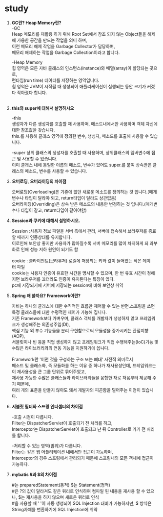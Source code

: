 # study
<ol>
  <li><b>GC란? Heap Memory란?</b></li>
-GC<br>
  Heap 메모리를 재활용 하기 위해 Root Set에서 참조 되지 않는 Object들을 해제해 가용한 공간을 만드는 작업을 의미 하며, <br>
  이런 메모리 해제 작업을 Garbage Collector가 담당하며,<br>
  메모리 해제하는 작업을 Garbage Collection이라고 합니다.<br>
  
-Heap Memory<br>
  힙 영역은 모든 자바 클래스의 인스턴스(instance)와 배열(array)이 할당되는 곳으로, <br>
  런타임(run time) 데이터를 저장하는 영역입니다.<br>
  힙 영역은 JVM이 시작될 때 생성되어 애플리케이션이 실행되는 동안 크기가 커졌다 작아졌다 합니다.<br> 

<li><b>this와 super에 대해서 설명하시오</b></li>

-this<br>
  생성자가 다른 생성자를 호출할 때 사용하며, 메소드내에서만 사용하며 객체 자신에 대한 참조값을 갖습니다.<br>
  this.를 사용해 클래스 영역에 정의한 변수, 생성자, 메소드를 호출해 사용할 수 있습니다.<br>

-super
  상위 클래스의 생성자를 호출할 때 사용하며, 상위클래스의 멤버변수에 접근 및 사용할 수 있습니다.<br>
  이미 클래스 내에 동일한 이름의 메소드, 변수가 있어도 super.를 붙여 상속받은 클래스의 메소드, 변수를 사용할 수 있습니다.<br>


<li><b>오버로딩, 오버라이딩의 차이점</b></li>

오버로딩(Overloading)은 기존에 없던 새로운 메소드를 정의하는 것 입니다.(매개변수나 타입이 달라야 되고, return타입이 달라도 상관없음)<br>
오버라이딩(Overriding)은 상속 받은 메소드의 내용만 변경하는 것 입니다.(매개변수나 타입이 같고, return타입이 같아야함)<br>

<li><b>Session과 쿠키에 대해서 설명하시오.</b></li>

Session :사용자 정보 파일을 서버 측에서 관리, 서버에 접속해서 브라우저를 종료할 때까지 인증상태를 유지합니다.<br>
이로인해 보안상 좋지만 사용자가 많아질수록 서버 메모리를 많이 차지하게 되 과부화로 인해 성능 저하 원인이 되기도 함<br>
<br>
cookie : 클라이언트(브라우저) 로컬에 저장되는 키와 값이 들어있는 작은 데이터 파일<br>
cookie는 사용자 인증이 유효한 시간을 명시할 수 있으며, 한 번 유효 시간이 정해지면 브라우저를 끄더라도 인증이 유지된다는 특징이 있다.<br>
pc에 저장되기에 서버에 저장되는 session에 비해 보안상 취약 <br>

<li><b>Spring 왜 쓸까요? Framework이란?</b></li>

자바는 하나의 클래스에 대한 수직적인 흐름만 제어할 수 있는 반면.스프링을 쓰면 특정 클래스들에 대한 수평적인 제어가 가능해 집니다.<br>
기존 Framework보다 가벼우며, 클래스 객체를 개발자가 생성하지 않고 프레임워크가 생성해주는 의존성주입(DI),<br>
핵심 기능 외 부수 기능들을 분리 구현함으로써 모듈성을 증가시키는 관점지향(AOP),<br>
서블릿이나 빈 등을 직업 생성하지 않고 프레임워크가 직접 수행해주는(IoC)기능 및 수많은 라이브러리와의 연동 기능을 지원하기에 씁니다. 
<br><br>
Framework란 '어떤 것을 구성하는 구조 또는 뼈대' 사전적 의미로서<br>
메소드 및 클래스화, 즉 모듈화를 하는 이유 중 하나가 재사용성인데, 프레임워크는 이 재사용성을 큰 그룹 단위로 묶어주었고,<br>
재사용 가능한 수많은 클래스들과 라이브러리들을 융합한 채로 처음부터 제공해 주기 때문에,<br>
여러 개의 표준을 만들지 않아도 돼서 개발자의 피곤함을 덜어주는 이점이 있습니다.<br>

<li><b>서블릿 필터와 스프링 인터셉터의 차이점</b></li>

 -호출 시점이 다릅니다.<br> 
   Filter는 DispatcherServlet이 호출되기 전  처리를 하고,<br>
   Interceptor는   DispatcherServlet이 호출되고 난 뒤 Controller로 가기 전 처리를 합니다.<br> 

 -처리할 수 있는 영역(범위)가 다릅니다.<br>
   Filter는 같은 웹 어플리케이션 내에서만 접근이 가능하며, <br>
   Interceptor의 경우 스프링에서 관리되기 때문에 스프링내의 모든 객체에 접근이 가능하다.<br>

<li><b>mybatis #과 $의 차이점</b></li>

#는 preparedStatement(동적) $는 Statement(정적)<br>
#은 ?의 값이 달라져도 같은 쿼리로 인식하여 컴파일 된 내용을 재사용 할 수 있으나, $는 재사용을 하지 않으며 새로운 쿼리로 인식<br>
#을 사용할 때 ' '이 자동 생성되어 SQL Injection 대비가 가능하지만, $ 방식은 String자체를 변환하기에 SQL Injection에 취약<br>

</ol>
